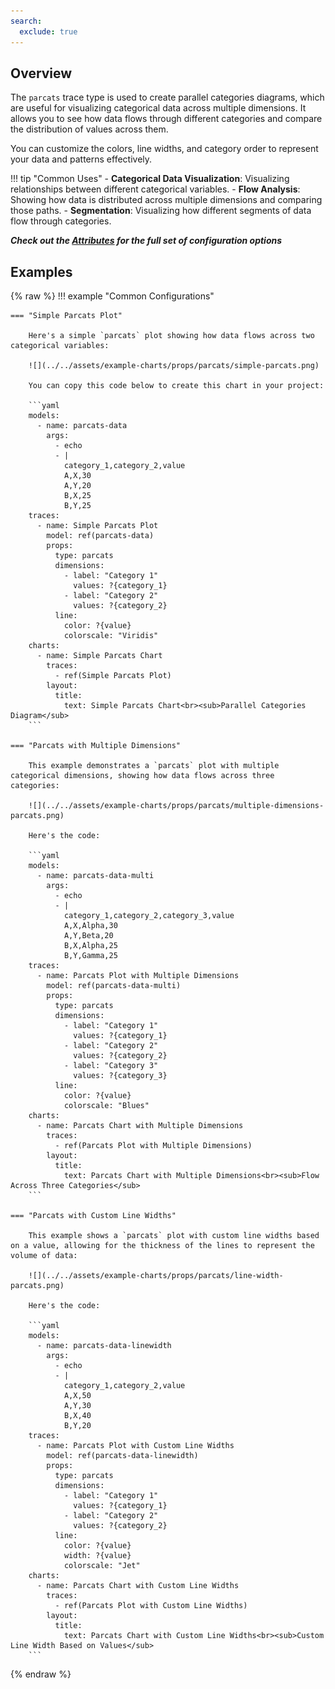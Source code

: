 ```yaml
---
search:
  exclude: true
---
```

<!--start-->
## Overview

The `parcats` trace type is used to create parallel categories diagrams, which are useful for visualizing categorical data across multiple dimensions. It allows you to see how data flows through different categories and compare the distribution of values across them.

You can customize the colors, line widths, and category order to represent your data and patterns effectively.

!!! tip "Common Uses"
    - **Categorical Data Visualization**: Visualizing relationships between different categorical variables.
    - **Flow Analysis**: Showing how data is distributed across multiple dimensions and comparing those paths.
    - **Segmentation**: Visualizing how different segments of data flow through categories.

_**Check out the [Attributes](../configuration/Trace/Props/Parcats/#attributes) for the full set of configuration options**_

## Examples

{% raw %}
!!! example "Common Configurations"

    === "Simple Parcats Plot"

        Here's a simple `parcats` plot showing how data flows across two categorical variables:

        ![](../../assets/example-charts/props/parcats/simple-parcats.png)

        You can copy this code below to create this chart in your project:

        ```yaml
        models:
          - name: parcats-data
            args:
              - echo
              - |
                category_1,category_2,value
                A,X,30
                A,Y,20
                B,X,25
                B,Y,25
        traces:
          - name: Simple Parcats Plot
            model: ref(parcats-data)
            props:
              type: parcats
              dimensions:
                - label: "Category 1"
                  values: ?{category_1}
                - label: "Category 2"
                  values: ?{category_2}
              line:
                color: ?{value}
                colorscale: "Viridis"
        charts:
          - name: Simple Parcats Chart
            traces:
              - ref(Simple Parcats Plot)
            layout:
              title:
                text: Simple Parcats Chart<br><sub>Parallel Categories Diagram</sub>
        ```

    === "Parcats with Multiple Dimensions"

        This example demonstrates a `parcats` plot with multiple categorical dimensions, showing how data flows across three categories:

        ![](../../assets/example-charts/props/parcats/multiple-dimensions-parcats.png)

        Here's the code:

        ```yaml
        models:
          - name: parcats-data-multi
            args:
              - echo
              - |
                category_1,category_2,category_3,value
                A,X,Alpha,30
                A,Y,Beta,20
                B,X,Alpha,25
                B,Y,Gamma,25
        traces:
          - name: Parcats Plot with Multiple Dimensions
            model: ref(parcats-data-multi)
            props:
              type: parcats
              dimensions:
                - label: "Category 1"
                  values: ?{category_1}
                - label: "Category 2"
                  values: ?{category_2}
                - label: "Category 3"
                  values: ?{category_3}
              line:
                color: ?{value}
                colorscale: "Blues"
        charts:
          - name: Parcats Chart with Multiple Dimensions
            traces:
              - ref(Parcats Plot with Multiple Dimensions)
            layout:
              title:
                text: Parcats Chart with Multiple Dimensions<br><sub>Flow Across Three Categories</sub>
        ```

    === "Parcats with Custom Line Widths"

        This example shows a `parcats` plot with custom line widths based on a value, allowing for the thickness of the lines to represent the volume of data:

        ![](../../assets/example-charts/props/parcats/line-width-parcats.png)

        Here's the code:

        ```yaml
        models:
          - name: parcats-data-linewidth
            args:
              - echo
              - |
                category_1,category_2,value
                A,X,50
                A,Y,30
                B,X,40
                B,Y,20
        traces:
          - name: Parcats Plot with Custom Line Widths
            model: ref(parcats-data-linewidth)
            props:
              type: parcats
              dimensions:
                - label: "Category 1"
                  values: ?{category_1}
                - label: "Category 2"
                  values: ?{category_2}
              line:
                color: ?{value}
                width: ?{value}
                colorscale: "Jet"
        charts:
          - name: Parcats Chart with Custom Line Widths
            traces:
              - ref(Parcats Plot with Custom Line Widths)
            layout:
              title:
                text: Parcats Chart with Custom Line Widths<br><sub>Custom Line Width Based on Values</sub>
        ```

{% endraw %}
<!--end-->
